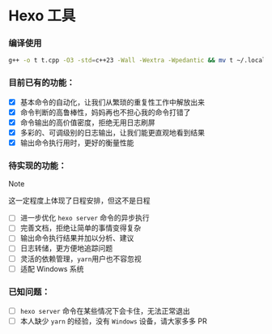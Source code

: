 # Hexo 工具

### 编译使用

```bash
g++ -o t t.cpp -O3 -std=c++23 -Wall -Wextra -Wpedantic && mv t ~/.local/bin/t && chmod +x ~/.local/bin/t
```

### 目前已有的功能：

- [x] 基本命令的自动化，让我们从繁琐的重复性工作中解放出来
- [x] 命令判断的高鲁棒性，妈妈再也不担心我的命令打错了
- [x] 命令输出的高价值密度，拒绝无用日志刷屏
- [x] 多彩的、可调级别的日志输出，让我们能更直观地看到结果
- [x] 输出命令执行用时，更好的衡量性能

### 待实现的功能：

>[!NOTE]
这一定程度上体现了日程安排，但这不是日程

- [ ] 进一步优化 `hexo server` 命令的异步执行
- [ ] 完善文档，拒绝让简单的事情变得复杂
- [ ] 输出命令执行结果并加以分析、建议
- [ ] 日志转储，更方便地追踪问题
- [ ] 灵活的依赖管理，`yarn`用户也不容忽视
- [ ] 适配 Windows 系统

### 已知问题：

- [ ] `hexo server` 命令在某些情况下会卡住，无法正常退出
- [ ] 本人缺少 `yarn` 的经验，没有 `Windows` 设备，请大家多多 PR
